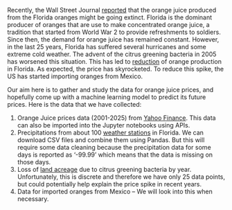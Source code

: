 Recently, the Wall Street Journal [reported](https://www.youtube.com/watch?v=EtqVmE2U4Xo&t=36s) that the orange juice produced from the Florida oranges might be going extinct. Florida is the dominant producer of oranges that are use to make concentrated orange juice, a tradition that started from World War 2 to provide refreshments to soldiers. Since then, the demand for orange juice has remained constant. However, in the last 25 years, Florida has suffered several hurricanes and some extreme cold weather. The advent of the citrus greening bacteria in 2005 has worsened this situation. This has led to [reduction](https://southernagtoday.org/2024/01/05/citrus-greening-hurricanes-and-the-decline-of-the-florida-citrus-industry/) of orange production in Florida. As expected, the price has skyrocketed. To reduce this spike, the US has started importing oranges from Mexico.

Our aim here is to gather and study the data for orange juice prices, and hopefully come up with a machine learning model to predict its future prices. Here is the data that we have collected:

1.	Orange Juice prices data (2001-2025) from [Yahoo Finance](https://finance.yahoo.com/quote/OJ%3DF/history/?period1=1000699200&period2=1740087028). This data can also be imported into the Jupyter notebooks using APIs.
2.	Precipitations from about 100 [weather stations](https://climatecenter.fsu.edu/climate-data-access-tools/downloadable-data) in Florida. We can download CSV files and combine them using Pandas. But this will require some data cleaning because the precipitation data for some days is reported as ‘-99.99’ which means that the data is missing on those days.
3.	Loss of [land acreage](https://www.nass.usda.gov/Statistics_by_State/Florida/Publications/Citrus/Abandoned_Acreage/index.php) due to citrus greening bacteria by year. Unfortunately, this is discrete and therefore we have only 25 data points, but could potentially help explain the price spike in recent years.
4.	Data for imported oranges from Mexico – We will look into this when necessary.
